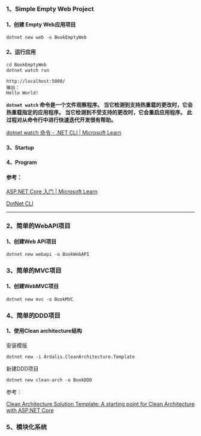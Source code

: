 ### 1、Simple Empty Web Project

#### 1、创建 Empty Web应用项目

```powershell
dotnet new web -o BookEmptyWeb
```

#### 2、运行应用

```powershell
cd BookEmptyWeb
dotnet watch run
```

```
http://localhost:5000/
输出：
Hello World!
```

**`dotnet watch` 命令是一个文件观察程序。 当它检测到支持热重载的更改时，它会热重载指定的应用程序。 当它检测到不受支持的更改时，它会重启应用程序。 此过程对从命令行中进行快速迭代开发很有帮助。**

[dotnet watch 命令 - .NET CLI | Microsoft Learn](https://learn.microsoft.com/zh-cn/dotnet/core/tools/dotnet-watch)

#### 3、Startup





#### 4、Program







#### 参考：

[ASP.NET Core 入门 | Microsoft Learn](https://learn.microsoft.com/zh-cn/aspnet/core/getting-started/?view=aspnetcore-6.0&tabs=windows)

[DotNet CLI](https://learn.microsoft.com/en-us/dotnet/core/tools/dotnet-new)

------

### 2、简单的WebAPI项目

#### 1、创建Web API项目

```
dotnet new webapi -o BookWebAPI
```







### 3、简单的MVC项目

#### 1、创建WebMVC项目

```
dotnet new mvc -o BookMVC
```



### 4、简单的DDD项目

#### 1、使用Clean architecture结构

安装模版

```
dotnet new -i Ardalis.CleanArchitecture.Template
```

新建DDD项目

```
dotnet new clean-arch -o BookDDD
```



参考：

[Clean Architecture Solution Template: A starting point for Clean Architecture with ASP.NET Core](https://github.com/ardalis/cleanarchitecture)

### 5、模块化系统







